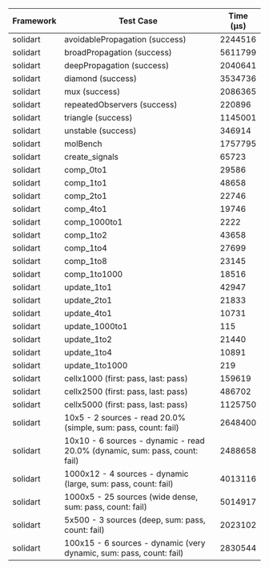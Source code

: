 | Framework | Test Case | Time (μs) |
| --- | --- | --- |
| solidart | avoidablePropagation (success) | 2244516 |
| solidart | broadPropagation (success) | 5611799 |
| solidart | deepPropagation (success) | 2040641 |
| solidart | diamond (success) | 3534736 |
| solidart | mux (success) | 2086365 |
| solidart | repeatedObservers (success) | 220896 |
| solidart | triangle (success) | 1145001 |
| solidart | unstable (success) | 346914 |
| solidart | molBench | 1757795 |
| solidart | create_signals | 65723 |
| solidart | comp_0to1 | 29586 |
| solidart | comp_1to1 | 48658 |
| solidart | comp_2to1 | 22746 |
| solidart | comp_4to1 | 19746 |
| solidart | comp_1000to1 | 2222 |
| solidart | comp_1to2 | 43658 |
| solidart | comp_1to4 | 27699 |
| solidart | comp_1to8 | 23145 |
| solidart | comp_1to1000 | 18516 |
| solidart | update_1to1 | 42947 |
| solidart | update_2to1 | 21833 |
| solidart | update_4to1 | 10731 |
| solidart | update_1000to1 | 115 |
| solidart | update_1to2 | 21440 |
| solidart | update_1to4 | 10891 |
| solidart | update_1to1000 | 219 |
| solidart | cellx1000 (first: pass, last: pass) | 159619 |
| solidart | cellx2500 (first: pass, last: pass) | 486702 |
| solidart | cellx5000 (first: pass, last: pass) | 1125750 |
| solidart | 10x5 - 2 sources - read 20.0% (simple, sum: pass, count: fail) | 2648400 |
| solidart | 10x10 - 6 sources - dynamic - read 20.0% (dynamic, sum: pass, count: fail) | 2488658 |
| solidart | 1000x12 - 4 sources - dynamic (large, sum: pass, count: fail) | 4013116 |
| solidart | 1000x5 - 25 sources (wide dense, sum: pass, count: fail) | 5014917 |
| solidart | 5x500 - 3 sources (deep, sum: pass, count: fail) | 2023102 |
| solidart | 100x15 - 6 sources - dynamic (very dynamic, sum: pass, count: fail) | 2830544 |
